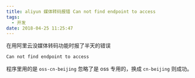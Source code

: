 ```yaml
---
title: aliyun 媒体转码报错 Can not find endpoint to access
tags:
  - 开发
date: 2018-04-25 11:25:47
---
```



在用阿里云没媒体转码功能时报了半天的错误

<!-- more --><!-- toc -->

```bash
Can not find endpoint to access
```

程序里用的是 `oss-cn-beijing` 忽略了是 oss 专用的，换成 `cn-beijing` 则成功。

